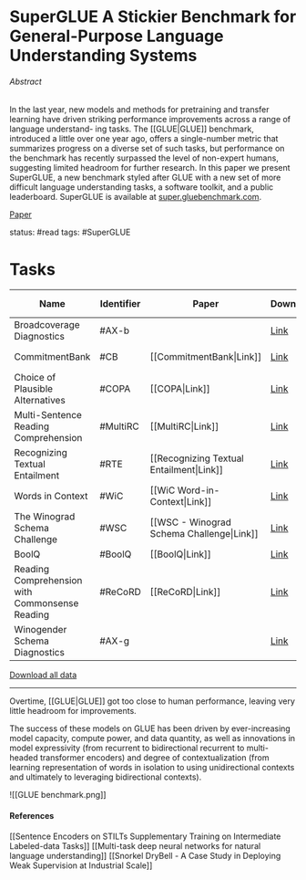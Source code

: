 # SuperGLUE A Stickier Benchmark for General-Purpose Language Understanding Systems

###### Abstract

In the last year, new models and methods for pretraining and transfer learning have driven striking performance improvements across a range of language understand- ing tasks. The [[GLUE|GLUE]] benchmark, introduced a little over one year ago, offers a single-number metric that summarizes progress on a diverse set of such tasks, but performance on the benchmark has recently surpassed the level of non-expert humans, suggesting limited headroom for further research. In this paper we present SuperGLUE, a new benchmark styled after GLUE with a new set of more difficult language understanding tasks, a software toolkit, and a public leaderboard. SuperGLUE is available at [super.gluebenchmark.com](https://super.gluebenchmark.com/tasks).

[Paper](https://arxiv.org/pdf/1905.00537.pdf)

status: #read
tags: #SuperGLUE

# Tasks

| Name | Identifier | Paper | Download | More Info | Metric |
|---|---|---|---|---|---|
|Broadcoverage Diagnostics|#AX-b||[Link](https://dl.fbaipublicfiles.com/glue/superglue/data/v2/AX-b.zip)|[Link](https://gluebenchmark.com/diagnostics)|Matthew's Corr|
|CommitmentBank|#CB|[[CommitmentBank\|Link]]|[Link](https://dl.fbaipublicfiles.com/glue/superglue/data/v2/CB.zip)|[Link](https://github.com/mcdm/CommitmentBank)|Avg. F1/Accuracy|
|Choice of Plausible Alternatives|#COPA|[[COPA\|Link]]|[Link](https://dl.fbaipublicfiles.com/glue/superglue/data/v2/COPA.zip)|[Link](http://people.ict.usc.edu/~gordon/copa.html)|Accuracy|
|Multi-Sentence Reading Comprehension|#MultiRC|[[MultiRC\|Link]]|[Link](https://dl.fbaipublicfiles.com/glue/superglue/data/v2/MultiRC.zip)|[Link](https://cogcomp.org/multirc/)|F1a/EM|
|Recognizing Textual Entailment|#RTE|[[Recognizing Textual Entailment\|Link]]|[Link](https://dl.fbaipublicfiles.com/glue/superglue/data/v2/RTE.zip)|[Link](https://aclweb.org/aclwiki/Recognizing_Textual_Entailment)|Accuracy|
|Words in Context|#WiC|[[WiC Word-in-Context\|Link]]|[Link](https://dl.fbaipublicfiles.com/glue/superglue/data/v2/WiC.zip)|[Link](https://pilehvar.github.io/wic/)|Accuracy|
|The Winograd Schema Challenge|#WSC|[[WSC - Winograd Schema Challenge\|Link]]|[Link](https://dl.fbaipublicfiles.com/glue/superglue/data/v2/WSC.zip)|[Link](https://cs.nyu.edu/faculty/davise/papers/WinogradSchemas/WS.html)|Accuracy|
|BoolQ|#BoolQ|[[BoolQ\|Link]]|[Link](https://dl.fbaipublicfiles.com/glue/superglue/data/v2/BoolQ.zip)|[Link](https://github.com/google-research-datasets/boolean-questions)|Accuracy|
|Reading Comprehension with Commonsense Reading|#ReCoRD|[[ReCoRD\|Link]]|[Link](https://dl.fbaipublicfiles.com/glue/superglue/data/v2/ReCoRD.zip)|[Link](https://sheng-z.github.io/ReCoRD-explorer/)|F1/Accuracy|
|Winogender Schema Diagnostics|#AX-g||[Link](https://dl.fbaipublicfiles.com/glue/superglue/data/v2/AX-g.zip)|[Link](https://github.com/rudinger/winogender-schemas)|Gender Parity/Accuracy|

[Download all data](https://dl.fbaipublicfiles.com/glue/superglue/data/v2/combined.zip)

---

Overtime, [[GLUE|GLUE]] got too close to human performance, leaving very little headroom for improvements.

The success of these models on GLUE has been driven by ever-increasing model capacity, compute power, and data quantity, as well as innovations in model expressivity (from recurrent to bidirectional recurrent to multi-headed transformer encoders) and degree of contextualization (from learning representation of words in isolation to using unidirectional contexts and ultimately to leveraging bidirectional contexts).

![[GLUE benchmark.png]]


#### References

[[Sentence Encoders on STILTs Supplementary Training on Intermediate Labeled-data Tasks]]
[[Multi-task deep neural networks for natural language understanding]]
[[Snorkel DryBell - A Case Study in Deploying Weak Supervision at Industrial Scale]]
